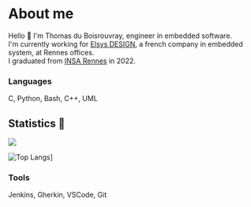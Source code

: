 # About me 

Hello 👋
I'm Thomas du Boisrouvray, engineer in embedded software.  
I'm currently working for [Elsys DESIGN](https://www.elsys-design.com), a french company in embedded system, at Rennes offices.  
I graduated from [INSA Rennes](https://www.insa-rennes.fr) in 2022.

### Languages
C, Python, Bash, C++, UML

## Statistics 🎉

<img src ="https://github-readme-stats.vercel.app/api?username=thomasdjb&show_icons=true&count_private=true&include_all_commits=true&hide_border=true&hide=issues,contribs">
  
![Top Langs](https://github-readme-stats.vercel.app/api/top-langs/?username=thomasdjb)]
  
### Tools
Jenkins, Gherkin, VSCode, Git

